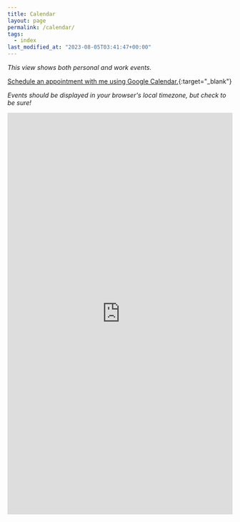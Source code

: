 ```yaml
---
title: Calendar
layout: page
permalink: /calendar/
tags:
  - index
last_modified_at: "2023-08-05T03:41:47+00:00"
---
```


_This view shows both personal and work events._

[Schedule an appointment with me using Google Calendar.](https://calendar.google.com/calendar/render?action=TEMPLATE&add=arthurlz%40gmail.com){:target="&lowbar;blank"}

_Events should be displayed in your browser's local timezone, but check to be sure!_
<iframe src="https://calendar.google.com/calendar/embed?height=900&amp;wkst=2&amp;bgcolor=%23ffffff&amp;src=YXJ0aHVybHpAZ21haWwuY29t&amp;src=YXJ0aHVyLnpleUBvb2tsYS5jb20&amp;color=%233F51B5&amp;showTitle=0&amp;showPrint=0&amp;showCalendars=0&amp;mode=WEEK" style="border-width:0" width="100%" height="900" frameborder="0" scrolling="no"></iframe>
